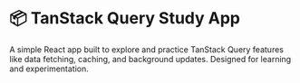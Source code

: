 # 📦 TanStack Query Study App

A simple React app built to explore and practice TanStack Query features like data fetching, caching, and background updates. Designed for learning and experimentation.
